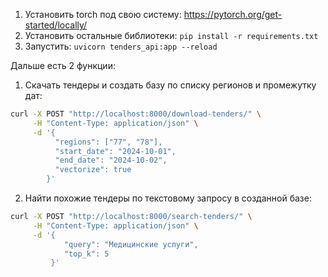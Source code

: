 1. Установить torch под свою систему: https://pytorch.org/get-started/locally/
2. Установить остальные библиотеки: `pip install -r requirements.txt`
3. Запустить: `uvicorn tenders_api:app --reload`

Дальше есть 2 функции:

1. Скачать тендеры и создать базу по списку регионов и промежутку дат:
```bash
curl -X POST "http://localhost:8000/download-tenders/" \
     -H "Content-Type: application/json" \
     -d '{
          "regions": ["77", "78"], 
          "start_date": "2024-10-01", 
          "end_date": "2024-10-02", 
          "vectorize": true
        }'
```

2. Найти похожие тендеры по текстовому запросу в созданной базе:
```bash
curl -X POST "http://localhost:8000/search-tenders/" \
     -H "Content-Type: application/json" \
     -d '{
            "query": "Медицинские услуги", 
            "top_k": 5
         }'
```




